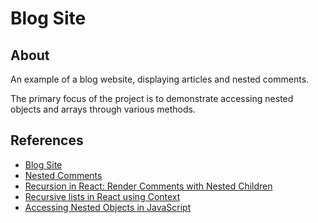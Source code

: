 # Blog Site

## About

An example of a blog website, displaying articles and nested comments.

The primary focus of the project is to demonstrate accessing nested objects and arrays through various methods.

## References

- [Blog Site](https://www.geeksforgeeks.org/how-to-create-a-blog-app-using-reactjs/)
- [Nested Comments](https://codesandbox.io/s/llmk22kz19)
- [Recursion in React: Render Comments with Nested Children](https://coderrocketfuel.com/article/recursion-in-react-render-comments-with-nested-children)
- [Recursive lists in React using Context](https://bwighthunter.medium.com/recursive-lists-in-react-using-context-bd9cdcc92ab4)
- [Accessing Nested Objects in JavaScript](https://dev.to/flexdinesh/accessing-nested-objects-in-javascript--9m4)